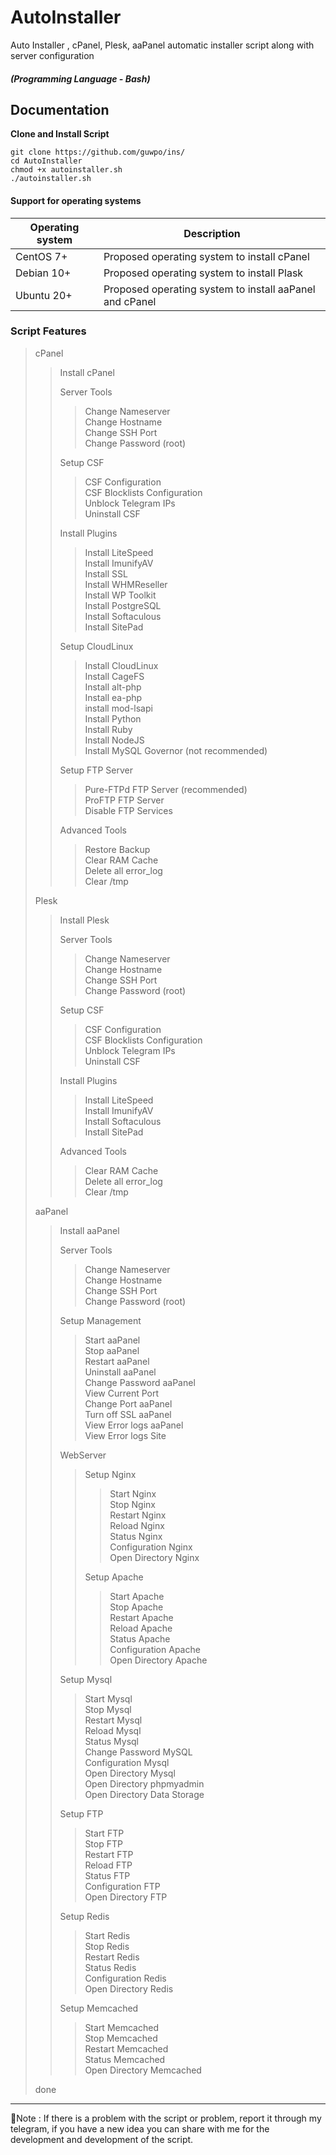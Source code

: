 # AutoInstaller
Auto Installer , cPanel, Plesk, aaPanel automatic installer script along with server configuration
##### (Programming Language - Bash)



## Documentation
**Clone and Install Script**
```
git clone https://github.com/guwpo/ins/
cd AutoInstaller
chmod +x autoinstaller.sh
./autoinstaller.sh
```

#### Support for operating systems
| Operating system | Description |
| --- | --- |
| CentOS 7+ | Proposed operating system to install cPanel |
| Debian 10+ | Proposed operating system to install Plask |
| Ubuntu 20+ | Proposed operating system to install aaPanel and cPanel |


### Script Features 
> cPanel
> > Install cPanel
> > 
> > Server Tools
> > > Change Nameserver \
> > > Change Hostname \
> > > Change SSH Port \
> > > Change Password (root)
> >
> > Setup CSF
> > > CSF Configuration \
> > > CSF Blocklists Configuration \
> > > Unblock Telegram IPs \
> > > Uninstall CSF
> >
> > Install Plugins
> > > Install LiteSpeed \
> > > Install ImunifyAV \
> > > Install SSL \
> > > Install WHMReseller \
> > > Install WP Toolkit \
> > > Install PostgreSQL \
> > > Install Softaculous \
> > > Install SitePad
> >
> > Setup CloudLinux
> > > Install CloudLinux \
> > > Install CageFS \
> > > Install alt-php \
> > > Install ea-php \
> > > install mod-lsapi \
> > > Install Python \
> > > Install Ruby \
> > > Install NodeJS \
> > > Install MySQL Governor (not recommended)
> >
> > Setup FTP Server
> > > Pure-FTPd FTP Server (recommended) \
> > > ProFTP FTP Server \
> > > Disable FTP Services
> >
> > Advanced Tools
> > > Restore Backup \
> > > Clear RAM Cache \
> > > Delete all error_log \
> > > Clear /tmp
> >
> Plesk
> > Install Plesk
> > 
> > Server Tools
> > > Change Nameserver \
> > > Change Hostname \
> > > Change SSH Port \
> > > Change Password (root)
> >
> > Setup CSF
> > > CSF Configuration \
> > > CSF Blocklists Configuration \
> > > Unblock Telegram IPs \
> > > Uninstall CSF
> >
> > Install Plugins
> > > Install LiteSpeed \
> > > Install ImunifyAV \
> > > Install Softaculous \
> > > Install SitePad
> >
> > Advanced Tools
> > > Clear RAM Cache \
> > > Delete all error_log \
> > > Clear /tmp
> >
> aaPanel
> > Install aaPanel
> > 
> > Server Tools
> > > Change Nameserver \
> > > Change Hostname \
> > > Change SSH Port \
> > > Change Password (root)
> >
> > Setup Management
> > > Start aaPanel \
> > > Stop aaPanel \
> > > Restart aaPanel \
> > > Uninstall aaPanel \
> > > Change Password aaPanel \
> > > View Current Port \
> > > Change Port aaPanel \
> > > Turn off SSL aaPanel \
> > > View Error logs aaPanel \
> > > View Error logs Site
> >
> > WebServer
> > > Setup Nginx
> > > > Start Nginx \
> > > > Stop Nginx \
> > > > Restart Nginx \
> > > > Reload Nginx \
> > > > Status Nginx \
> > > > Configuration Nginx \
> > > > Open Directory Nginx
> > > > 
> > > Setup Apache
> > > > Start Apache \
> > > > Stop Apache \
> > > > Restart Apache \
> > > > Reload Apache \
> > > > Status Apache \
> > > > Configuration Apache \
> > > > Open Directory Apache
> >
> > Setup Mysql
> > > Start Mysql \
> > > Stop Mysql \
> > > Restart Mysql \
> > > Reload Mysql \
> > > Status Mysql \
> > > Change Password MySQL \
> > > Configuration Mysql \
> > > Open Directory Mysql \
> > > Open Directory phpmyadmin \
> > > Open Directory Data Storage
> >
> > Setup FTP
> > > Start FTP \
> > > Stop FTP \
> > > Restart FTP \
> > > Reload FTP \
> > > Status FTP \
> > > Configuration FTP \
> > > Open Directory FTP
> >
> > Setup Redis
> > > Start Redis \
> > > Stop Redis \
> > > Restart Redis \
> > > Status Redis \
> > > Configuration Redis \
> > > Open Directory Redis
> > > 
> > Setup Memcached
> > > Start Memcached \
> > > Stop Memcached \
> > > Restart Memcached \
> > > Status Memcached \
> > > Open Directory Memcached
> > >
> >
> done

****

📝Note : If there is a problem with the script or problem, report it through my telegram, if you have a new idea you can share with me for the development and development of the script.

##
